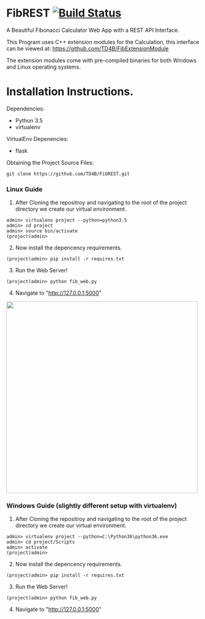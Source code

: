 # FibREST [![Build Status](https://travis-ci.org/TD4B/FibREST.svg?branch=master)](https://travis-ci.org/TD4B/FibREST)
A Beautiful Fibonacci Calculator Web App with a REST API Interface.



This Program uses C++ extension modules for the Calculation, this interface can be viewed at:
https://github.com/TD4B/FibExtensionModule

The extension modules come with pre-compiled binaries for both Windows and Linux operating systems.
# Installation Instructions.
Dependencies:
* Python 3.5
* virtualenv

VirtualEnv Depenencies:
* flask

Obtaining the Project Source Files:
```
git clone https://github.com/TD4B/FibREST.git
```

### Linux Guide

1) After Cloning the repositroy and navigating to the root of the project directory we create our virtual environment.
```
admin> virtualenv project --python=python3.5
admin> cd project
admin> source bin/activate
(project)admin>
```
2) Now install the depencency requirements.
```
(project)admin> pip install -r requires.txt
```
3) Run the Web Server!
```
(project)admin> python fib_web.py
```
4) Navigate to "http://127.0.0.1:5000"

<img src="https://i.imgur.com/E4tY8zw.gif" width="500" height="500">

### Windows Guide (slightly different setup with virtualenv)

1) After Cloning the repositroy and navigating to the root of the project directory we create our virtual environment.
```
admin> virtualenv project --python=C:\Python36\python36.exe
admin> cd project/Scripts
admin> activate
(project)admin>
```
2) Now install the depencency requirements.
```
(project)admin> pip install -r requires.txt
```
3) Run the Web Server!
```
(project)admin> python fib_web.py
```
4) Navigate to "http://127.0.0.1:5000"
